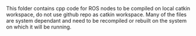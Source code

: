 This folder contains cpp code for ROS nodes to be compiled on local catkin workspace, do not use github repo as catkin workspace.
Many of the files are system dependant and need to be recompiled or rebuilt on the system on which it will be running.
